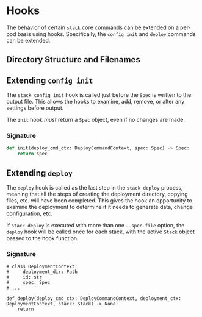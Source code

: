 # Hooks

The behavior of certain `stack` core commands can be extended on a per-pod basis using hooks.  Specifically, the
`config init` and `deploy` commands can be extended.

## Directory Structure and Filenames

## Extending `config init`

The `stack config init` hook is called just before the `Spec` is written to the output file.
This allows the hooks to examine, add, remove, or alter any settings before output.

The `init` hook _must_ return a `Spec` object, even if no changes are made.

### Signature

```python
def init(deploy_cmd_ctx: DeployCommandContext, spec: Spec) -> Spec:
    return spec
```

## Extending `deploy`

The `deploy` hook is called as the last step in the `stack deploy` process, meaning that all the steps of creating
the deployment directory, copying files, etc. will have been completed.  This gives the hook an opportunity to examine
the deployment to determine if it needs to generate data, change configuration, etc.

If `stack deploy` is executed with more than one `--spec-file` option, the `deploy` hook will be called
once for each stack, with the active `Stack` object passed to the hook function.

### Signature
```
# class DeploymentContext:
#     deployment_dir: Path
#     id: str
#     spec: Spec
# ...
 
def deploy(deploy_cmd_ctx: DeployCommandContext, deployment_ctx: DeploymentContext, stack: Stack) -> None:
    return
```
